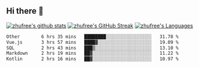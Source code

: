 ## Hi there 👋
[![zhufree's github stats](https://github-readme-stats.vercel.app/api?username=zhufree&show_icons=true&count_private=true)](https://github.com/anuraghazra/github-readme-stats)
[![zhufree's GitHub Streak](https://streak-stats.demolab.com/?user=zhufree)](https://git.io/streak-stats)
[![zhufree's Languages](https://github-readme-stats.vercel.app/api/top-langs/?username=zhufree&layout=compact&langs_count=10)](https://github.com/anuraghazra/github-readme-stats)
<!--START_SECTION:waka-->

```txt
Other        6 hrs 35 mins   ████████░░░░░░░░░░░░░░░░░   31.78 %
Vue.js       3 hrs 57 mins   ████▓░░░░░░░░░░░░░░░░░░░░   19.09 %
SQL          2 hrs 43 mins   ███▒░░░░░░░░░░░░░░░░░░░░░   13.10 %
Markdown     2 hrs 19 mins   ██▓░░░░░░░░░░░░░░░░░░░░░░   11.22 %
Kotlin       2 hrs 16 mins   ██▓░░░░░░░░░░░░░░░░░░░░░░   10.97 %
```

<!--END_SECTION:waka-->

<!--
**zhufree/zhufree** is a ✨ _special_ ✨ repository because its `README.md` (this file) appears on your GitHub profile.

Here are some ideas to get you started:

- 🔭 I’m currently working on ...
- 🌱 I’m currently learning ...
- 👯 I’m looking to collaborate on ...
- 🤔 I’m looking for help with ...
- 💬 Ask me about ...
- 📫 How to reach me: ...
- 😄 Pronouns: ...
- ⚡ Fun fact: ...
-->
